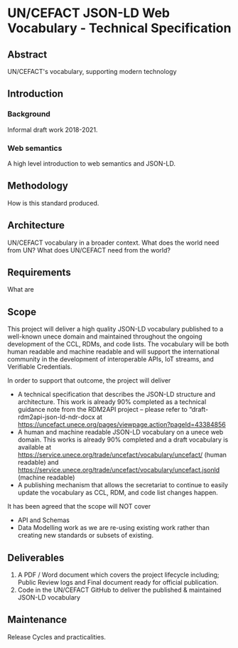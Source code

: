 # UN/CEFACT JSON-LD Web Vocabulary - Technical Specification

## Abstract
UN/CEFACT's vocabulary, supporting modern technology

## Introduction

### Background
Informal draft work 2018-2021.  

### Web semantics 
A high level introduction to web semantics and JSON-LD. 

## Methodology
How is this standard produced.

## Architecture
UN/CEFACT vocabulary in a broader context. What does the world need from UN? What does UN/CEFACT need from the world? 

## Requirements
What are 

## Scope
This project will deliver a high quality JSON-LD vocabulary published to a well-known unece domain and maintained throughout the ongoing development of the CCL, RDMs, and code lists. The vocabulary will be both human readable and machine readable and will support the international community in the development of interoperable APIs, IoT streams, and Verifiable Credentials. 

In order to support that outcome, the project will deliver
* A technical specification that describes the JSON-LD structure and architecture. This work is already 90% completed as a technical guidance note from the RDM2API project – please refer to “draft-rdm2api-json-ld-ndr-docx at https://uncefact.unece.org/pages/viewpage.action?pageId=43384856
* A human and machine readable JSON-LD vocabulary on a unece web domain. This works is already 90% completed and a draft vocabulary is available at https://service.unece.org/trade/uncefact/vocabulary/uncefact/ (human readable) and https://service.unece.org/trade/uncefact/vocabulary/uncefact.jsonld (machine readable)
* A publishing mechanism that allows the secretariat to continue to easily update the vocabulary as CCL, RDM, and code list changes happen.

It has been agreed that the scope will NOT cover 
* API and Schemas
* Data Modelling work as we are re-using existing work rather than creating new standards or subsets of existing.

## Deliverables 

1. A PDF / Word document which covers the project lifecycle including; Public Review logs and Final document ready for official publication.
2. Code in the UN/CEFACT GitHub to deliver the published & maintained JSON-LD vocabulary

## Maintenance
Release Cycles and practicalities.



